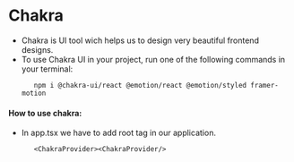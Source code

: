 # Chakra
 - Chakra is UI tool wich helps us to design very beautiful frontend designs.
 - To use Chakra UI in your project, run one of the following commands in your terminal:
   ```
      npm i @chakra-ui/react @emotion/react @emotion/styled framer-motion
   ```
#### How to use chakra:
- In app.tsx we have to add root tag in our application.
     ```
        <ChakraProvider><ChakraProvider/>
     ```
